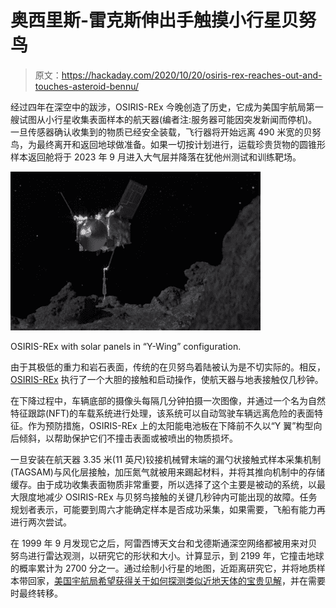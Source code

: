 # 奥西里斯-雷克斯伸出手触摸小行星贝努鸟

> 原文：<https://hackaday.com/2020/10/20/osiris-rex-reaches-out-and-touches-asteroid-bennu/>

经过四年在深空中的跋涉，OSIRIS-REx 今晚创造了历史，它成为美国宇航局第一艘试图从小行星收集表面样本的航天器(编者注:服务器可能因突发新闻而停机)。一旦传感器确认收集到的物质已经安全装载，飞行器将开始远离 490 米宽的贝努鸟，为最终离开和返回地球做准备。如果一切按计划进行，运载珍贵货物的圆锥形样本返回舱将于 2023 年 9 月进入大气层并降落在犹他州测试和训练靶场。

[![](img/c745f8fad7748fcef81a0421c40b2495.png)](https://hackaday.com/wp-content/uploads/2020/10/osiris_detail.jpg)

OSIRIS-REx with solar panels in “Y-Wing” configuration.

由于其极低的重力和岩石表面，传统的在贝努鸟着陆被认为是不切实际的。相反， [OSIRIS-REx](https://www.nasa.gov/osiris-rex) 执行了一个大胆的接触和启动操作，使航天器与地表接触仅几秒钟。

在下降过程中，车辆底部的摄像头每隔几分钟拍摄一次图像，并通过一个名为自然特征跟踪(NFT)的车载系统进行处理，该系统可以自动驾驶车辆远离危险的表面特征。作为预防措施，OSIRIS-REx 上的太阳能电池板在下降前不久以“Y 翼”构型向后倾斜，以帮助保护它们不撞击表面或被喷出的物质损坏。

一旦安装在航天器 3.35 米(11 英尺)铰接机械臂末端的漏勺状接触式样本采集机制(TAGSAM)与风化层接触，加压氮气就被用来踢起材料，并将其推向机制中的存储缓存。由于成功收集表面物质非常重要，所以选择了这个主要是被动的系统，以最大限度地减少 OSIRIS-REx 与贝努鸟接触的关键几秒钟内可能出现的故障。任务规划者表示，可能要到周六才能确定样本是否成功采集，如果需要，飞船有能力再进行两次尝试。

在 1999 年 9 月发现它之后，阿雷西博天文台和戈德斯通深空网络都被用来对贝努鸟进行雷达观测，以研究它的形状和大小。计算显示，到 2199 年，它撞击地球的概率累计为 2700 分之一。通过绘制小行星的地图，近距离研究它，并将地质样本带回家，[美国宇航局希望获得关于如何探测类似近地天体的宝贵见解](https://hackaday.com/2020/07/22/the-wise-in-neowise-how-a-hibernating-satellite-awoke-to-discover-the-comet/)，并在需要时最终转移。